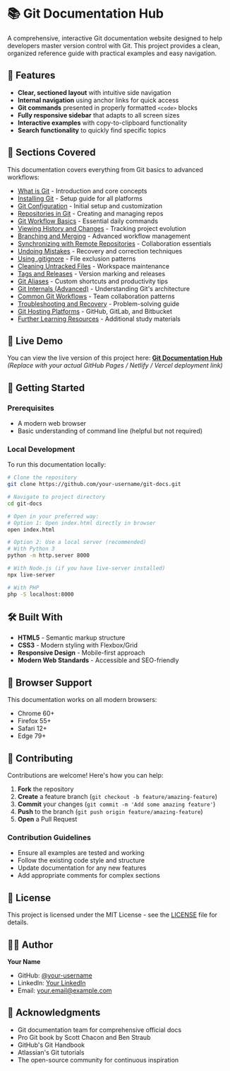 # 📚 Git Documentation Hub

A comprehensive, interactive Git documentation website designed to help developers master version control with Git. This project provides a clean, organized reference guide with practical examples and easy navigation.

## 🧠 Features

- **Clear, sectioned layout** with intuitive side navigation
- **Internal navigation** using anchor links for quick access
- **Git commands** presented in properly formatted `<code>` blocks
- **Fully responsive sidebar** that adapts to all screen sizes
- **Interactive examples** with copy-to-clipboard functionality
- **Search functionality** to quickly find specific topics

## 📑 Sections Covered

This documentation covers everything from Git basics to advanced workflows:

- [What is Git](#what-is-git) - Introduction and core concepts
- [Installing Git](#installing-git) - Setup guide for all platforms
- [Git Configuration](#git-configuration) - Initial setup and customization
- [Repositories in Git](#repositories-in-git) - Creating and managing repos
- [Git Workflow Basics](#git-workflow-basics) - Essential daily commands
- [Viewing History and Changes](#viewing-history-and-changes) - Tracking project evolution
- [Branching and Merging](#branching-and-merging) - Advanced workflow management
- [Synchronizing with Remote Repositories](#synchronizing-with-remote-repositories) - Collaboration essentials
- [Undoing Mistakes](#undoing-mistakes) - Recovery and correction techniques
- [Using .gitignore](#using-gitignore) - File exclusion patterns
- [Cleaning Untracked Files](#cleaning-untracked-files) - Workspace maintenance
- [Tags and Releases](#tags-and-releases) - Version marking and releases
- [Git Aliases](#git-aliases) - Custom shortcuts and productivity tips
- [Git Internals (Advanced)](#git-internals-advanced) - Understanding Git's architecture
- [Common Git Workflows](#common-git-workflows) - Team collaboration patterns
- [Troubleshooting and Recovery](#troubleshooting-and-recovery) - Problem-solving guide
- [Git Hosting Platforms](#git-hosting-platforms) - GitHub, GitLab, and Bitbucket
- [Further Learning Resources](#further-learning-resources) - Additional study materials

## 🔗 Live Demo

You can view the live version of this project here: **[Git Documentation Hub](https://your-username.github.io/git-docs)**  
*(Replace with your actual GitHub Pages / Netlify / Vercel deployment link)*

## 🚀 Getting Started

### Prerequisites
- A modern web browser
- Basic understanding of command line (helpful but not required)

### Local Development

To run this documentation locally:

```bash
# Clone the repository
git clone https://github.com/your-username/git-docs.git

# Navigate to project directory
cd git-docs

# Open in your preferred way:
# Option 1: Open index.html directly in browser
open index.html

# Option 2: Use a local server (recommended)
# With Python 3
python -m http.server 8000

# With Node.js (if you have live-server installed)
npx live-server

# With PHP
php -S localhost:8000
```

## 🛠️ Built With

- **HTML5** - Semantic markup structure
- **CSS3** - Modern styling with Flexbox/Grid
- **Responsive Design** - Mobile-first approach
- **Modern Web Standards** - Accessible and SEO-friendly

## 📱 Browser Support

This documentation works on all modern browsers:
- Chrome 60+
- Firefox 55+
- Safari 12+
- Edge 79+

## 🤝 Contributing

Contributions are welcome! Here's how you can help:

1. **Fork** the repository
2. **Create** a feature branch (`git checkout -b feature/amazing-feature`)
3. **Commit** your changes (`git commit -m 'Add some amazing feature'`)
4. **Push** to the branch (`git push origin feature/amazing-feature`)
5. **Open** a Pull Request

### Contribution Guidelines

- Ensure all examples are tested and working
- Follow the existing code style and structure
- Update documentation for any new features
- Add appropriate comments for complex sections

## 📄 License

This project is licensed under the MIT License - see the [LICENSE](LICENSE) file for details.

## 👨‍💻 Author

**Your Name**
- GitHub: [@your-username](https://github.com/your-username)
- LinkedIn: [Your LinkedIn](https://linkedin.com/in/your-profile)
- Email: your.email@example.com

## 🙏 Acknowledgments

- Git documentation team for comprehensive official docs
- Pro Git book by Scott Chacon and Ben Straub
- GitHub's Git Handbook
- Atlassian's Git tutorials
- The open-source community for continuous inspiration
